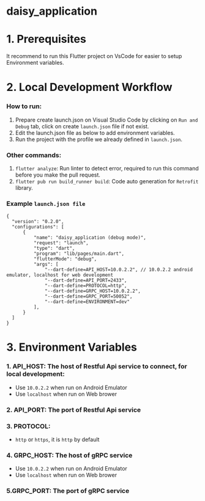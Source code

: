 # daisy_application

# 1. Prerequisites
  It recommend to run this Flutter project on VsCode for easier to setup Environment variables.
# 2. Local Development Workflow
  ### How to run:
  1. Prepare create launch.json on Visual Studio Code by clicking on `Run and Debug` tab, click on create `launch.json` file if not exist.
  2. Edit the launch.json file as below to add environment variables.
  3. Run the project with the profile we already defined in `launch.json`.
  ### Other commands:
  1. `flutter analyze`: Run linter to detect error, required to run this command before you make the pull request.
  2. `flutter pub run build_runner build`: Code auto generation for `Retrofit` library.
  
  ### Example `launch.json file`
    {
      "version": "0.2.0",
      "configurations": [
          {
              "name": "daisy_application (debug mode)",
              "request": "launch",
              "type": "dart",
              "program": "lib/pages/main.dart",
              "flutterMode": "debug",
              "args": [
                  "--dart-define=API_HOST=10.0.2.2", // 10.0.2.2 android emulator, localhost for web development
                  "--dart-define=API_PORT=2433",
                  "--dart-define=PROTOCOL=http",
                  "--dart-define=GRPC_HOST=10.0.2.2",
                  "--dart-define=GRPC_PORT=50052",
                  "--dart-define=ENVIRONMENT=dev"
              ],
          }
      ]
    }
    
# 3. Environment Variables
  ### 1. API_HOST: The host of Restful Api service to connect, for local development: 
   - Use `10.0.2.2` when run on Android Emulator
   - Use `localhost` when run on Web brower
  ### 2. API_PORT: The port of Restful Api service
  ### 3. PROTOCOL: 
   - `http` or `https`, it is `http` by default
  ### 4. GRPC_HOST: The host of gRPC service 
   - Use `10.0.2.2` when run on Android Emulator
   - Use `localhost` when run on Web brower
  ### 5.GRPC_PORT: The port of gRPC service
  
